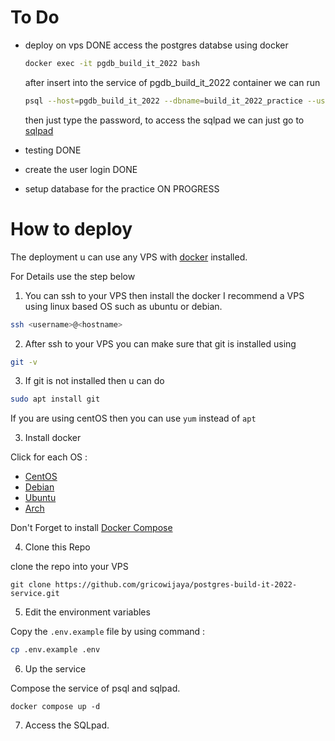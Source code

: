 # To Do 

* deploy on vps DONE
  access the postgres databse using docker 

  ```bash
  docker exec -it pgdb_build_it_2022 bash
  ```
  after insert into the service of pgdb_build_it_2022 container we can run 

  ```bash
  psql --host=pgdb_build_it_2022 --dbname=build_it_2022_practice --username=build_it
  ```
  then just type the password, to access the sqlpad we can just go to [sqlpad](http://103.186.1.168:3001/signin)

* testing DONE 
* create the user login DONE
* setup database for the practice ON PROGRESS

# How to deploy

The deployment u can use any VPS with [docker](https://docs.docker.com/engine/install/) installed.

For Details use the step below

1. You can ssh to your VPS then install the docker I recommend a VPS using linux based OS such as ubuntu or debian. 

```bash
ssh <username>@<hostname>
```

2. After ssh to your VPS you can make sure that git is installed using

```bash
git -v
```

3. If git is not installed then u can do 

```bash
sudo apt install git
```

If you are using centOS then you can use `yum` instead of `apt`

3. Install docker

Click for each OS :

* [CentOS]( https://docs.docker.com/engine/install/centos/ )
* [Debian ]( https://docs.docker.com/engine/install/debian/ )
* [Ubuntu]( https://docs.docker.com/engine/install/ubuntu/ )
* [Arch  ]( https://wiki.archlinux.org/title/Docker )

Don't Forget to install [Docker Compose](  https://docs.docker.com/compose/install/  )

4. Clone this Repo 

clone the repo into your VPS 

```
git clone https://github.com/gricowijaya/postgres-build-it-2022-service.git
```

5. Edit the environment variables

Copy the `.env.example` file by using command :

```bash
cp .env.example .env
```

6. Up the service 

Compose the service of psql and sqlpad.

```
docker compose up -d
```

7. Access the SQLpad.

